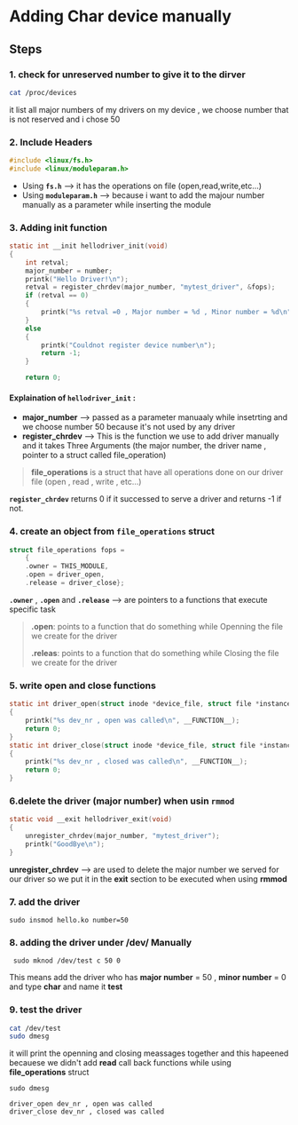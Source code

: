 # Adding Char device manually 

## Steps
### 1. check for unreserved number to give it to the dirver
```bash
cat /proc/devices
```
it list all major numbers of my drivers on my device , we choose number that is not reserved and i chose 50

### 2. Include Headers 
```c
#include <linux/fs.h>
#include <linux/moduleparam.h>
```
 - Using **``fs.h``** --> it has the operations on file (open,read,write,etc...)
 - Using **``moduleparam.h``** --> because i want to add the majour number manually as a parameter while inserting the module 
### 3. Adding init function
```c
static int __init hellodriver_init(void)
{
    int retval;
    major_number = number;
    printk("Hello Driver!\n");
    retval = register_chrdev(major_number, "mytest_driver", &fops);
    if (retval == 0)
    {
        printk("%s retval =0 , Major number = %d , Minor number = %d\n", __FUNCTION__, major_number, 0);
    }
    else
    {
        printk("Couldnot register device number\n");
        return -1;
    }

    return 0;
``` 
#### Explaination of **``hellodriver_init``** :
 - **major_number** --> passed as a parameter manuaaly while insetrting and we choose number 50 because it's not used by any driver
 - **register_chrdev** --> This is the function we use to add driver manually and it takes Three Arguments (the major number, the driver name , pointer to a struct called file_operation)
>**file_operations** is a struct that have all operations done on our driver file (open , read , write , etc...) 

**``register_chrdev``** returns 0 if it successed to serve a driver and returns -1 if not.
### 4. create an object from **``file_operations``** struct
```c
struct file_operations fops =
    {
    .owner = THIS_MODULE,
    .open = driver_open,
    .release = driver_close};
```
**``.owner``** , **``.open``** and **``.release``** --> are pointers to a functions that execute specific task 
> **.open**: points to a function that do something while Openning the file we create for the driver
>
> **.releas**: points to a function that do something while Closing the file we create for the driver
### 5. write open and close functions
```c
static int driver_open(struct inode *device_file, struct file *instance)
{
    printk("%s dev_nr , open was called\n", __FUNCTION__);
    return 0;
}
static int driver_close(struct inode *device_file, struct file *instance)
{
    printk("%s dev_nr , closed was called\n", __FUNCTION__);
    return 0;
}
```
### 6.delete the driver (major number) when usin **``rmmod``**
```c
static void __exit hellodriver_exit(void)
{
    unregister_chrdev(major_number, "mytest_driver");
    printk("GoodBye\n");
}
```
**unregister_chrdev** --> are used to delete the major number we served for our driver so we put it in the **exit** section to be executed when using **rmmod**
### 7. add the driver
``sudo insmod hello.ko number=50``
### 8. adding the driver under /dev/ Manually
`` sudo mknod /dev/test c 50 0``

This means add the driver who has **major number** = 50 , **minor number** = 0 and type **char** and name it **test** 
### 9. test the driver 
```bash
cat /dev/test
sudo dmesg
```
it will print the openning and closing meassages together and this hapeened becauese we didn't add **read** call back functions while using **file_operations** struct

``sudo dmesg``

```
driver_open dev_nr , open was called
driver_close dev_nr , closed was called
```
